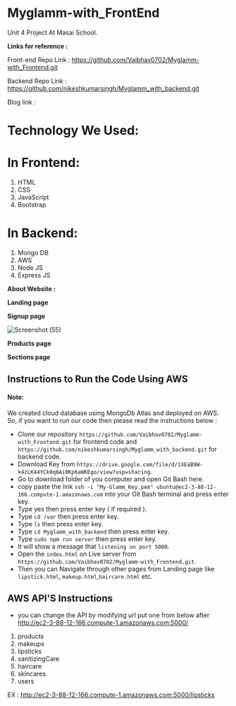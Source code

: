 # Myglamm-with_FrontEnd

Unit 4 Project At Masai School.

**Links for reference :**

Front-end Repo Link :
https://github.com/Vaibhav0702/Myglamm-with_Frontend.git

Backend Repo Link :
https://github.com/nikeshkumarsingh/Myglamm_with_backend.git

Blog link : 



# Technology We Used:
# In Frontend:
1. HTML
2. CSS
3. JavaScript
4. Bootstrap


# In Backend:
1. Mongo DB
2. AWS
3. Node JS
4. Express JS


**About Website :**

**Landing page**
<!-- 
![Screenshot (51)](https://miro.medium.com/max/3786/1*VWWyKuzBCGh2ipERuP4d_Q.png) -->

**Signup page**

![Screenshot (55)](https://drive.google.com/file/d/1pH6OgUvOBPJbQmf7sZPL0GDP7ysrXKH_/view?usp=sharing)

**Products page**
<!-- 
![Screenshot (56)](https://miro.medium.com/max/875/1*D4GW0TdEhANt9J4vUOvVBw.png) -->


**Sections page**
<!-- 
![Screenshot (58)](https://miro.medium.com/max/875/1*OjQzHmVFRNe43byIqf-jPg.png) -->

## Instructions to Run the Code Using AWS
#### Note:

We created cloud database using MongoDb Atlas and deployed on AWS. So, if you want to run our code then please read the instructions below :
- Clone our repository `https://github.com/Vaibhav0702/Myglamm-with_Frontend.git` for frontend code and `https://github.com/nikeshkumarsingh/Myglamm_with_backend.git` for backend code.
- Download Key from `https://drive.google.com/file/d/1XEaB9W-k4zLK44YCk0q6Ai0Kp6aWKEgo/view?usp=sharing`.
- Go to download folder of you computer and open Git Bash here.
- copy paste the link `ssh -i "My-Glamm_Key.pem" ubuntu@ec2-3-88-12-166.compute-1.amazonaws.com` into your Git Bash terminal and press enter key.
- Type yes then press enter key ( if required ).
- Type `cd /var` then press enter key.
- Type `ls` then press enter key.
- Type `cd Myglamm_with_backend` then press enter key.
- Type `sudo npm run server` then press enter key.
- It will show a message that `listening on port 5000`.
- Open the `index.html` on Live server from `https://github.com/Vaibhav0702/Myglamm-with_Frontend.git`.
- Then you can Navigate through other pages from Landing page like `lipstick.html`, `makeup.html`,`haircare.html` etc.



## AWS API'S Instructions 

- you can change the API by modifying url put one from below after http://ec2-3-88-12-166.compute-1.amazonaws.com:5000/

1. products
2. makeups
3. lipsticks
4. sanitizingCare
5. haircare
6. skincares
7. users

EX :
http://ec2-3-88-12-166.compute-1.amazonaws.com:5000/lipsticks

